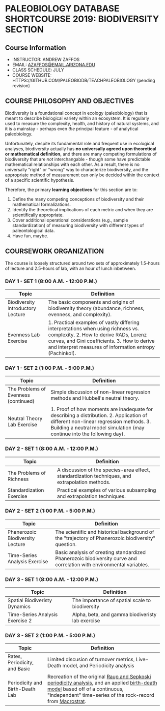 # PALEOBIOLOGY DATABASE SHORTCOURSE 2019: BIODIVERSITY SECTION

## Course Information

+ INSTRUCTOR: ANDREW ZAFFOS	
+ EMAIL: AZAFFOS@EMAIL.ARIZONA.EDU
+ CLASS SCHEDULE: JULY 
+ COURSE WEBSITE: HTTPS://GITHUB.COM/PALEOBIODB/TEACHPALEOBIOLOGY (pending revision)

## COURSE PHILOSOPHY AND OBJECTIVES

Biodiversity is a foundational concept in ecology (paleobiology) that is meant to describe biological variety within an ecosystem. It is regularly used to measure the complexity, health, and history of natural systems, and it is a mainstay - perhaps even *the* principal feature - of analytical paleobiology. 

Unfortunately, despite its fundamental role and frequent use in ecological analyses, biodiversity actually has **no universally agreed upon theoretical or mathematical definition**, and there are many competing formulations of biodiversity that are *not* interchangable - though some have predictable mathematical relationships with each other. As a result, there is no universally "right" or "wrong" way to characterize biodiversity, and the appropriate method of measurement can only be decided within the context of a specific scientific hypothesis.

Therefore, the primary **learning objectives** for this section are to:
    
1. Define the many competing conceptions of biodiversity and their mathematical formalizations.
2. Identify the theoretical implications of each metric and when they are scientifically appropriate.
3. Cover additional operational considerations (e.g., sample standardization) of measuring biodiversity with different types of paleontological data.
4. Have fun, maybe.
  
## COURSEWORK ORGANIZATION	
The course is loosely structured around two sets of approximately 1.5-hours of lecture and 2.5-hours of lab, with an hour of lunch inbetween. 

### DAY 1 - SET 1 (8:00 A.M. - 12:00 P.M.)
Topic | Definition
---- | ----
Biodiversity Introductory Lecture | The basic components and origins of biodiversity theory (abundance, richness, evenness, and complexity).
Evenness Lab Exercise | 1. Practical examples of vastly differing interpretations when using richness vs. complexity. 2. How to derive RADs, Lorenz curves, and Gini coefficients. 3. How to derive and interpret measures of information entropy (Pachinko!).

### DAY 1 - SET 2 (1:00 P.M. - 5:00 P.M.)
Topic | Definition
---- | ----
The Problems of Evenness (continued) | Simple discussion of non-linear regression methods and Hubbell's neutral theory.
Neutral Theory Lab Exercise | 1. Proof of how moments are inadequate for describing a distribution. 2. Application of different non-linear regression methods. 3. Building a neutral model simulation (may continue into the following day).

### DAY 2 - SET 1 (8:00 A.M. - 12:00 P.M.)
Topic | Definition
---- | ----
The Problems of Richness | A discussion of the species-area effect, standardization techniques, and extrapolation methods.
Standardization Exercise | Practical examples of various subsampling and extrapolation techniques.

### DAY 2 - SET 2 (1:00 P.M. - 5:00 P.M.)
Topic | Definition
---- | ----
Phanerozoic Biodiversity Lecture | The scientific and historical background of the "trajectory of Phanerozoic biodiversity" question. 
Time-Series Analysis Exercise | Basic analysis of creating standardized Phanerozoic biodiversity curve and correlation with environmental variables. 

### DAY 3 - SET 1 (8:00 A.M. - 12:00 P.M.)
Topic | Definition
---- | ----
Spatial Biodiveristy Dynamics | The importance of spatial scale to biodiversity
Time-Series Analysis Exercise 2 | Alpha, beta, and gamma biodiveristy lab exercise

### DAY 3 - SET 2 (1:00 P.M. - 5:00 P.M.)
Topic | Definition
---- | ----
Rates, Periodicity, and Basic | Limited discusion of turnover metrics, Live-Death model, and Periodicity analysis
Periodicity and Birth-Death Lab | Recreation of the original [Raup and Sepkoski periodicity analysis](https://www.pnas.org/content/pnas/81/3/801.full.pdf), and an applied [birth-death model](https://github.com/dsilvestro/PyRate/tree/master/tutorials#birth-death-models-with-time-continuous-correlates) based off of a continuous, "independent" time-series of the rock-record from [Macrostrat](https://macrostrat.org/).
